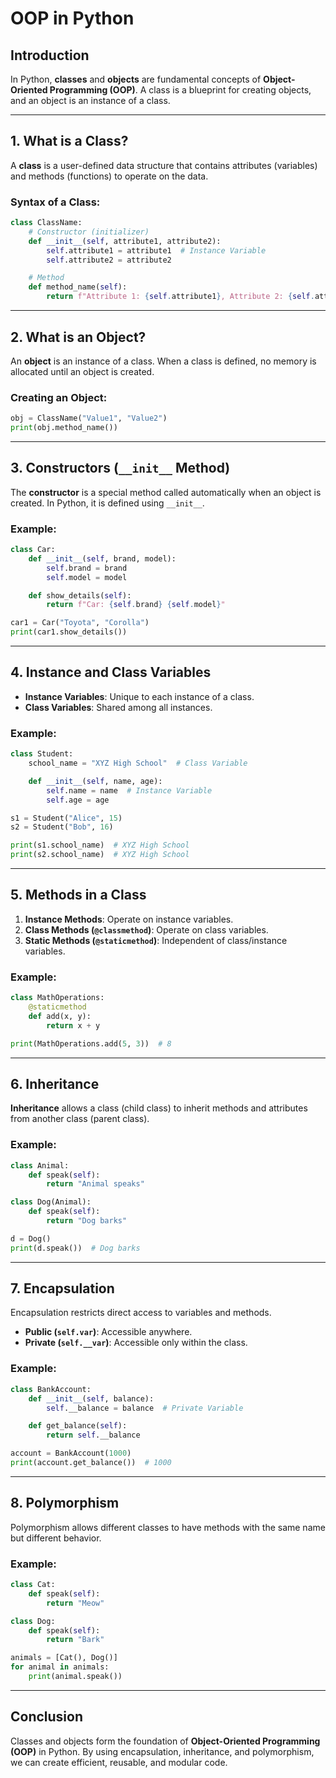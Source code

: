 # OOP in Python

## Introduction
In Python, **classes** and **objects** are fundamental concepts of **Object-Oriented Programming (OOP)**. A class is a blueprint for creating objects, and an object is an instance of a class.

---
## 1. What is a Class?
A **class** is a user-defined data structure that contains attributes (variables) and methods (functions) to operate on the data.

### Syntax of a Class:
```python
class ClassName:
    # Constructor (initializer)
    def __init__(self, attribute1, attribute2):
        self.attribute1 = attribute1  # Instance Variable
        self.attribute2 = attribute2

    # Method
    def method_name(self):
        return f"Attribute 1: {self.attribute1}, Attribute 2: {self.attribute2}"
```

---
## 2. What is an Object?
An **object** is an instance of a class. When a class is defined, no memory is allocated until an object is created.

### Creating an Object:
```python
obj = ClassName("Value1", "Value2")
print(obj.method_name())
```

---
## 3. Constructors (`__init__` Method)
The **constructor** is a special method called automatically when an object is created. In Python, it is defined using `__init__`.

### Example:
```python
class Car:
    def __init__(self, brand, model):
        self.brand = brand
        self.model = model

    def show_details(self):
        return f"Car: {self.brand} {self.model}"

car1 = Car("Toyota", "Corolla")
print(car1.show_details())
```

---
## 4. Instance and Class Variables
- **Instance Variables**: Unique to each instance of a class.
- **Class Variables**: Shared among all instances.

### Example:
```python
class Student:
    school_name = "XYZ High School"  # Class Variable

    def __init__(self, name, age):
        self.name = name  # Instance Variable
        self.age = age

s1 = Student("Alice", 15)
s2 = Student("Bob", 16)

print(s1.school_name)  # XYZ High School
print(s2.school_name)  # XYZ High School
```

---
## 5. Methods in a Class
1. **Instance Methods**: Operate on instance variables.
2. **Class Methods (`@classmethod`)**: Operate on class variables.
3. **Static Methods (`@staticmethod`)**: Independent of class/instance variables.

### Example:
```python
class MathOperations:
    @staticmethod
    def add(x, y):
        return x + y

print(MathOperations.add(5, 3))  # 8
```

---
## 6. Inheritance
**Inheritance** allows a class (child class) to inherit methods and attributes from another class (parent class).

### Example:
```python
class Animal:
    def speak(self):
        return "Animal speaks"

class Dog(Animal):
    def speak(self):
        return "Dog barks"

d = Dog()
print(d.speak())  # Dog barks
```

---
## 7. Encapsulation
Encapsulation restricts direct access to variables and methods.
- **Public (`self.var`)**: Accessible anywhere.
- **Private (`self.__var`)**: Accessible only within the class.

### Example:
```python
class BankAccount:
    def __init__(self, balance):
        self.__balance = balance  # Private Variable

    def get_balance(self):
        return self.__balance

account = BankAccount(1000)
print(account.get_balance())  # 1000
```

---
## 8. Polymorphism
Polymorphism allows different classes to have methods with the same name but different behavior.

### Example:
```python
class Cat:
    def speak(self):
        return "Meow"

class Dog:
    def speak(self):
        return "Bark"

animals = [Cat(), Dog()]
for animal in animals:
    print(animal.speak())
```

---
## Conclusion
Classes and objects form the foundation of **Object-Oriented Programming (OOP)** in Python. By using encapsulation, inheritance, and polymorphism, we can create efficient, reusable, and modular code.
